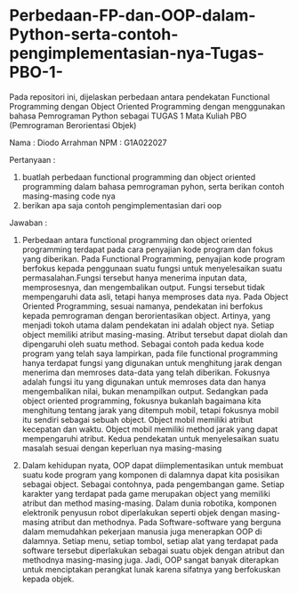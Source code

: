 # Perbedaan-FP-dan-OOP-dalam-Python-serta-contoh-pengimplementasian-nya-Tugas-PBO-1-
Pada repositori ini, dijelaskan perbedaan antara pendekatan Functional Programming dengan Object Oriented Programming dengan menggunakan bahasa Pemrograman Python sebagai TUGAS 1 Mata Kuliah PBO (Pemrograman Berorientasi Objek)

Nama : Diodo Arrahman
NPM  : G1A022027

Pertanyaan :
1. buatlah perbedaan functional programming dan object oriented programming dalam bahasa pemrograman pyhon, serta berikan contoh masing-masing code nya
2. berikan apa saja contoh pengimplementasian dari oop

Jawaban :
1. Perbedaan antara functional programming dan object oriented programming terdapat pada cara penyajian kode program dan fokus yang diberikan.
      Pada Functional Programming, penyajian kode program berfokus kepada penggunaan suatu fungsi untuk menyelesaikan suatu permasalahan.Fungsi tersebut hanya menerima inputan data, memprosesnya, dan mengembalikan output. Fungsi tersebut tidak mempengaruhi data asli, tetapi hanya memproses data nya.
      Pada Object Oriented Programming, sesuai namanya, pendekatan ini berfokus kepada pemrograman dengan berorientasikan object. Artinya, yang menjadi tokoh utama dalam pendekatan ini adalah object nya. Setiap object memiliki atribut masing-masing. Atribut tersebut dapat diolah dan dipengaruhi oleh suatu method.
      Sebagai contoh pada kedua kode program yang telah saya lampirkan, pada file functional programming hanya terdapat fungsi yang digunakan untuk menghitung jarak dengan menerima dan memroses data-data yang telah diberikan. Fokusnya adalah fungsi itu yang digunakan untuk memroses data dan hanya mengembalikan nilai, bukan menampilkan output. Sedangkan pada object oriented programming, fokusnya bukanlah bagaimana kita menghitung tentang jarak yang ditempuh mobil, tetapi fokusnya mobil itu sendiri sebagai sebuah object. Object mobil memiliki atribut kecepatan dan waktu. Object mobil memiliki method jarak yang dapat mempengaruhi atribut. Kedua pendekatan untuk menyelesaikan suatu masalah sesuai dengan keperluan nya masing-masing
      
2. Dalam kehidupan nyata, OOP dapat diimplementasikan untuk membuat suatu kode program yang komponen di dalamnya dapat kita posisikan sebagai object. Sebagai contohnya, pada pengembangan game. Setiap karakter yang terdapat pada game merupakan object yang memiliki atribut dan method masing-masing. Dalam dunia robotika, komponen elektronik penyusun robot diperlakukan seperti objek dengan masing-masing atribut dan methodnya. Pada Software-software yang berguna dalam memudahkan pekerjaan manusia juga menerapkan OOP di dalamnya. Setiap menu, setiap tombol, setiap alat yang terdapat pada software tersebut diperlakukan sebagai suatu objek dengan atribut dan methodnya masing-masing juga. Jadi, OOP sangat banyak diterapkan untuk menciptakan perangkat lunak karena sifatnya yang berfokuskan kepada objek.
